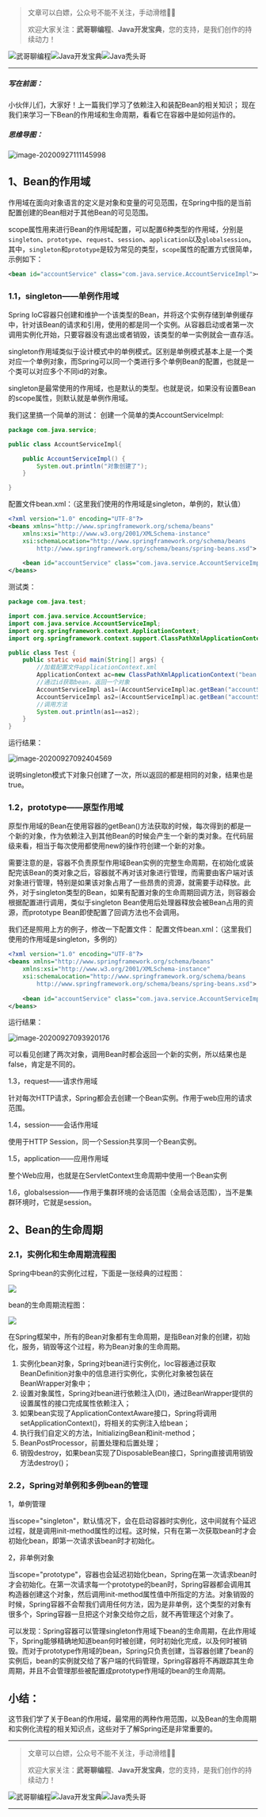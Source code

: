 > 文章可以白嫖，公众号不能不关注，手动滑稽🤣🤣 &nbsp;
>
> 欢迎大家关注：**武哥聊编程**、**Java开发宝典**，您的支持，是我们创作的持续动力！&nbsp;&nbsp;

![武哥聊编程](https://img-blog.csdnimg.cn/202002150421550.jpg)![Java开发宝典](https://img-blog.csdnimg.cn/20200608005630228.png)![Java秃头哥](https://img-blog.csdnimg.cn/20201025170941235.png)

----

##### 写在前面：

小伙伴儿们，大家好！上一篇我们学习了依赖注入和装配Bean的相关知识；
现在我们来学习一下Bean的作用域和生命周期，看看它在容器中是如何运作的。

##### 思维导图：

![image-20200927111145998](https://gitee.com/Huke-123/PicCloud/raw/master/20200927111146.png)

## 1、Bean的作用域

作用域在面向对象语言的定义是对象和变量的可见范围，在Spring中指的是当前配置创建的Bean相对于其他Bean的可见范围。

scope属性用来进行Bean的作用域配置，可以配置6种类型的作用域，分别是`singleton`、`prototype`、`request`、`session`、`application`以及`globalsession`。其中，`singleton`和`prototype`是较为常见的类型，`scope`属性的配置方式很简单，示例如下：

```xml
<bean id="accountService" class="com.java.service.AccountServiceImpl"></bean>
```

### 1.1，singleton——单例作用域

Spring IoC容器只创建和维护一个该类型的Bean，并将这个实例存储到单例缓存中，针对该Bean的请求和引用，使用的都是同一个实例。从容器启动或者第一次调用实例化开始，只要容器没有退出或者销毁，该类型的单一实例就会一直存活。

singleton作用域类似于设计模式中的单例模式。区别是单例模式基本上是一个类对应一个单例对象，而Spring可以同一个类进行多个单例Bean的配置，也就是一个类可以对应多个不同id的对象。

singleton是最常使用的作用域，也是默认的类型。也就是说，如果没有设置Bean的scope属性，则默认就是单例作用域。

我们这里搞一个简单的测试：
创建一个简单的类AccountServiceImpl:

```java
package com.java.service;

public class AccountServiceImpl{

    public AccountServiceImpl() {
        System.out.println("对象创建了");
    }

}

```

配置文件bean.xml：（这里我们使用的作用域是singleton，单例的，默认值）

```xml
<?xml version="1.0" encoding="UTF-8"?>
<beans xmlns="http://www.springframework.org/schema/beans"
    xmlns:xsi="http://www.w3.org/2001/XMLSchema-instance"
    xsi:schemaLocation="http://www.springframework.org/schema/beans
        http://www.springframework.org/schema/beans/spring-beans.xsd">
    
    <bean id="accountService" class="com.java.service.AccountServiceImpl" scope="singleton"></bean>
</beans>
```

测试类：

```java
package com.java.test;

import com.java.service.AccountService;
import com.java.service.AccountServiceImpl;
import org.springframework.context.ApplicationContext;
import org.springframework.context.support.ClassPathXmlApplicationContext;

public class Test {
    public static void main(String[] args) {
        //加载配置文件applicationContext.xml
        ApplicationContext ac=new ClassPathXmlApplicationContext("bean.xml");
        //通过id获取bean，返回一个对象
        AccountServiceImpl as1=(AccountServiceImpl)ac.getBean("accountService");
        AccountServiceImpl as2=(AccountServiceImpl)ac.getBean("accountService");
        //调用方法
        System.out.println(as1==as2);
    }
}

```

运行结果：

![image-20200927092404569](https://gitee.com/Huke-123/PicCloud/raw/master/20200927092411.png)

说明singleton模式下对象只创建了一次，所以返回的都是相同的对象，结果也是true。

### 1.2，prototype——原型作用域

原型作用域的Bean在使用容器的getBean()方法获取的时候，每次得到的都是一个新的对象，作为依赖注入到其他Bean的时候会产生一个新的类对象。在代码层级来看，相当于每次使用都使用new的操作符创建一个新的对象。

需要注意的是，容器不负责原型作用域Bean实例的完整生命周期，在初始化或装配完该Bean的类对象之后，容器就不再对该对象进行管理，而需要由客户端对该对象进行管理，特别是如果该对象占用了一些昂贵的资源，就需要手动释放。此外，对于singleton类型的Bean，如果有配置对象的生命周期回调方法，则容器会根据配置进行调用，类似于singleton Bean使用后处理器释放会被Bean占用的资源，而prototype Bean即使配置了回调方法也不会调用。

我们还是照用上方的例子，修改一下配置文件：
配置文件bean.xml：（这里我们使用的作用域是singleton，多例的）

```xml
<?xml version="1.0" encoding="UTF-8"?>
<beans xmlns="http://www.springframework.org/schema/beans"
    xmlns:xsi="http://www.w3.org/2001/XMLSchema-instance"
    xsi:schemaLocation="http://www.springframework.org/schema/beans
        http://www.springframework.org/schema/beans/spring-beans.xsd">
    
    <bean id="accountService" class="com.java.service.AccountServiceImpl" scope="singleton"></bean>
</beans>
```

运行结果：

![image-20200927093920176](https://gitee.com/Huke-123/PicCloud/raw/master/20200927093920.png)

可以看见创建了两次对象，调用Bean时都会返回一个新的实例，所以结果也是false，肯定是不同的。

1.3，request——请求作用域

针对每次HTTP请求，Spring都会去创建一个Bean实例。作用于web应用的请求范围。

1.4，session——会话作用域

使用于HTTP Session，同一个Session共享同一个Bean实例。

1.5，application——应用作用域

整个Web应用，也就是在ServletContext生命周期中使用一个Bean实例

1.6，globalsession——作用于集群环境的会话范围（全局会话范围），当不是集群环境时，它就是session。

## 2、Bean的生命周期

### 2.1，实例化和生命周期流程图

Spring中bean的实例化过程，下面是一张经典的过程图：

![](https://gitee.com/Huke-123/PicCloud/raw/master/20200928104341.png)

bean的生命周期流程图：

![](https://gitee.com/Huke-123/PicCloud/raw/master/20200928105418.png)

在Spring框架中，所有的Bean对象都有生命周期，是指Bean对象的创建，初始化，服务，销毁等这个过程，称为Bean对象的生命周期。

1. 实例化bean对象，Spring对bean进行实例化，Ioc容器通过获取BeanDefinition对象中的信息进行实例化，实例化对象被包装在BeanWrapper对象中；
2. 设置对象属性，Spring对bean进行依赖注入(DI)，通过BeanWrapper提供的设置属性的接口完成属性依赖注入；
3. 如果bean实现了ApplicationContextAware接口，Spring将调用setApplicationContext()，将相关的实例注入给bean；
4. 执行我们自定义的方法，InitializingBean和init-method；
5. BeanPostProcessor，前置处理和后置处理；
6. 销毁destroy，如果bean实现了DisposableBean接口，Spring直接调用销毁方法destroy()；

### 2.2，Spring对单例和多例bean的管理

1，单例管理

当scope="singleton"，默认情况下，会在启动容器时实例化，这中间就有个延迟过程，就是调用init-method属性的过程。这时候，只有在第一次获取bean时才会初始化bean，即第一次请求该bean时才初始化。

2，非单例对象

当scope="prototype"，容器也会延迟初始化bean，Spring在第一次请求bean时才会初始化。在第一次请求每一个prototype的bean时，Spring容器都会调用其构造器创建这个对象，然后调用init-method属性值中所指定的方法。对象销毁的时候，Spring容器不会帮我们调用任何方法，因为是非单例，这个类型的对象有很多个，Spring容器一旦把这个对象交给你之后，就不再管理这个对象了。

可以发现：Spring容器可以管理singleton作用域下bean的生命周期，在此作用域下，Spring能够精确地知道bean何时被创建，何时初始化完成，以及何时被销毁。而对于prototype作用域的bean，Spring只负责创建，当容器创建了bean的实例后，bean的实例就交给了客户端的代码管理，Spring容器将不再跟踪其生命周期，并且不会管理那些被配置成prototype作用域的bean的生命周期。

## 小结：

这节我们学了关于Bean的作用域，最常用的两种作用范围，以及Bean的生命周期和实例化流程的相关知识点，这些对于了解Spring还是非常重要的。

----

> 文章可以白嫖，公众号不能不关注，手动滑稽🤣🤣 &nbsp;
>
> 欢迎大家关注：**武哥聊编程**、**Java开发宝典**，您的支持，是我们创作的持续动力！&nbsp;&nbsp;

![武哥聊编程](https://img-blog.csdnimg.cn/202002150421550.jpg)![Java开发宝典](https://img-blog.csdnimg.cn/20200608005630228.png)![Java秃头哥](https://img-blog.csdnimg.cn/20201025170941235.png)

----